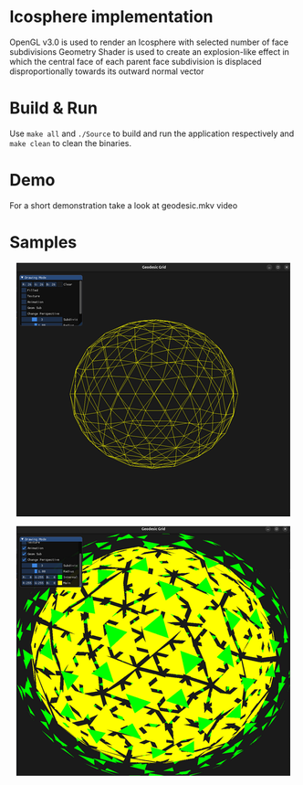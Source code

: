# Icosphere implementation
OpenGL v3.0 is used to render an Icosphere with selected number of face subdivisions
Geometry Shader is used to create an explosion-like effect in which the central face 
of each parent face subdivision is displaced disproportionally towards its outward normal vector


# Build & Run
Use `make all` and `./Source` to build and run the application respectively
and `make clean` to clean the binaries.

# Demo
For a short demonstration take a look at geodesic.mkv video


# Samples

<p align="center">
  <img src="demo_1.png" >
</p>


<p align="center">
  <img src="demo_2.png" >
</p>

 

